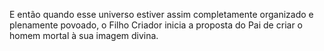 ﻿E então quando esse universo estiver assim completamente organizado e plenamente povoado, o Filho Criador inicia a proposta do Pai de criar o homem mortal à sua imagem divina.